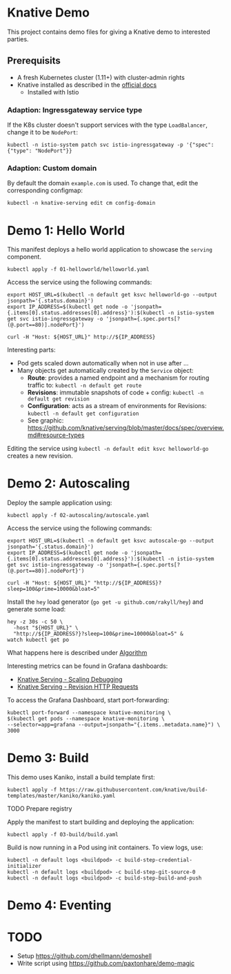 # Knative Demo

This project contains demo files for giving a Knative demo to interested parties.

## Prerequisits

* A fresh Kubernetes cluster (1.11+) with cluster-admin rights
* Knative installed as described in the [official docs](https://github.com/knative/docs/blob/master/install/Knative-with-any-k8s.md)
  * Installed with Istio

### Adaption: Ingressgateway service type

If the K8s cluster doesn't support services with the type `LoadBalancer`, change it to be `NodePort`:

```
kubectl -n istio-system patch svc istio-ingressgateway -p '{"spec":{"type": "NodePort"}}
```

### Adaption: Custom domain

By default the domain `example.com` is used. To change that, edit the corresponding configmap:

```
kubectl -n knative-serving edit cm config-domain
```

# Demo 1: Hello World

This manifest deploys a hello world application to showcase the `serving` component.

```
kubectl apply -f 01-helloworld/helloworld.yaml
```

Access the service using the following commands:

```
export HOST_URL=$(kubectl -n default get ksvc helloworld-go --output jsonpath='{.status.domain}')
export IP_ADDRESS=$(kubectl get node -o 'jsonpath={.items[0].status.addresses[0].address}'):$(kubectl -n istio-system get svc istio-ingressgateway -o 'jsonpath={.spec.ports[?(@.port==80)].nodePort}')

curl -H "Host: ${HOST_URL}" http://${IP_ADDRESS}
```

Interesting parts:
* Pod gets scaled down automatically when not in use after ...
* Many objects get automatically created by the `Service` object:
  * **Route**: provides a named endpoint and a mechanism for routing traffic to: `kubectl -n default get route`
  * **Revisions**: immutable snapshots of code + config: `kubectl -n default get revision`
  * **Configuration**: acts as a stream of environments for Revisions: `kubectl -n default get configuration`
  * See graphic: https://github.com/knative/serving/blob/master/docs/spec/overview.md#resource-types

Editing the service using `kubectl -n default edit ksvc helloworld-go` creates a new revision.

# Demo 2: Autoscaling

Deploy the sample application using:

```
kubectl apply -f 02-autoscaling/autoscale.yaml
```

Access the service using the following commands:

```
export HOST_URL=$(kubectl -n default get ksvc autoscale-go --output jsonpath='{.status.domain}')
export IP_ADDRESS=$(kubectl get node -o 'jsonpath={.items[0].status.addresses[0].address}'):$(kubectl -n istio-system get svc istio-ingressgateway -o 'jsonpath={.spec.ports[?(@.port==80)].nodePort}')

curl -H "Host: ${HOST_URL}" "http://${IP_ADDRESS}?sleep=100&prime=10000&bloat=5"
```

Install the `hey` load generator (`go get -u github.com/rakyll/hey`) and generate some load:

```
hey -z 30s -c 50 \
  -host "${HOST_URL}" \
  "http://${IP_ADDRESS?}?sleep=100&prime=10000&bloat=5" &
watch kubectl get po
```

What happens here is described under [Algorithm](https://github.com/knative/docs/tree/master/serving/samples/autoscale-go#algorithm)

Interesting metrics can be found in Grafana dashboards:

* [Knative Serving - Scaling Debugging](http://localhost:3000/d/u_-9SIMiz/knative-serving-scaling-debugging?orgId=1&refresh=5s&from=now-15m&to=now)
* [Knative Serving - Revision HTTP Requests](http://localhost:3000/d/im_gFbWik/knative-serving-revision-http-requests?refresh=5s&orgId=1)

To access the Grafana Dashboard, start port-forwarding:

```
kubectl port-forward --namespace knative-monitoring \
$(kubectl get pods --namespace knative-monitoring \
--selector=app=grafana --output=jsonpath="{.items..metadata.name}") \
3000
```

# Demo 3: Build

This demo uses Kaniko, install a build template first:

```
kubectl apply -f https://raw.githubusercontent.com/knative/build-templates/master/kaniko/kaniko.yaml
```

TODO Prepare registry

Apply the manifest to start building and deploying the application:

```
kubectl apply -f 03-build/build.yaml
```

Build is now running in a Pod using init containers. To view logs, use:

```
kubectl -n default logs <buildpod> -c build-step-credential-initializer
kubectl -n default logs <buildpod> -c build-step-git-source-0
kubectl -n default logs <buildpod> -c build-step-build-and-push
```

# Demo 4: Eventing

# TODO

* Setup https://github.com/dhellmann/demoshell
* Write script using https://github.com/paxtonhare/demo-magic
